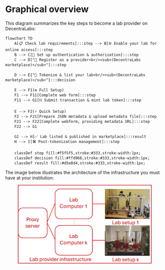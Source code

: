 # Graphical overview

This diagram summarizes the key steps to become a lab provider on DecentraLabs:

```mermaid
flowchart TD
    A[📋 Check lab requirements]:::step --> B[🌐 Enable your lab for online access]:::step
    B --> C[🔑 Set up authentication & authorization]:::step
    C --> D["📝 Register as a provider<br/><sub>(DecentraLabs marketplace)</sub>"]:::step

    D --> E{"🔗 Tokenize & list your lab<br/><sub>(DecentraLabs marketplace)</sub>"}:::decision

    E --> F1(⚙️ Full Setup)
    F1 --> F11[Complete web form]:::step
    F11 --> G1[⛓️ Submit transaction & mint lab token]:::step

    E --> F2(⚡ Quick Setup)
    F2 --> F21[Prepare JSON metadata & upload metadata file]:::step
    F21 --> F22[Complete webform, providing metadata URL]:::step
    F22 --> G1

    G1 --> H[✅ Lab listed & published in marketplace]:::result
    H --> I[🛠️ Post-tokenization management]:::step

    classDef step fill:#f5f5f5,stroke:#333,stroke-width:1px;
    classDef decision fill:#ffd966,stroke:#333,stroke-width:1px;
    classDef result fill:#d5e8d4,stroke:#333,stroke-width:1px;

```

The image below illustrates the architecture of the infrastructure you must have at your institution:

<figure><img src="../.gitbook/assets/provider-infrastructure.png" alt=""><figcaption></figcaption></figure>
